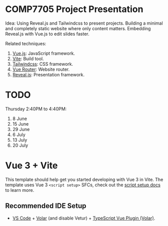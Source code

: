 # COMP7705 Project Presentation

Idea: Using Reveal.js and Tailwindcss to present projects. Building a minimal and completely static website where only content matters. Embedding Reveal.js with Vue.js to edit slides faster.

Related techniques:

1. [Vue.js](https://vuejs.org/guide/introduction.html): JavaScript framework.
2. [Vite](https://vitejs.dev/guide/): Build tool.
3. [Tailwindcss](https://tailwindcss.com/docs/installation): CSS framework.
4. [Vue Router](https://router.vuejs.org/guide): Website router.
5. [Reveal.js](https://revealjs.com/installation): Presentation framework.

# TODO

Thursday 2:40PM to 4:40PM:

1. 8 June
2. 15 June
3. 29 June
4. 6 July
5. 13 July
6. 20 July

# Vue 3 + Vite

This template should help get you started developing with Vue 3 in Vite. The template uses Vue 3 `<script setup>` SFCs, check out the [script setup docs](https://v3.vuejs.org/api/sfc-script-setup.html#sfc-script-setup) to learn more.

## Recommended IDE Setup

-   [VS Code](https://code.visualstudio.com/) + [Volar](https://marketplace.visualstudio.com/items?itemName=Vue.volar) (and disable Vetur) + [TypeScript Vue Plugin (Volar)](https://marketplace.visualstudio.com/items?itemName=Vue.vscode-typescript-vue-plugin).
